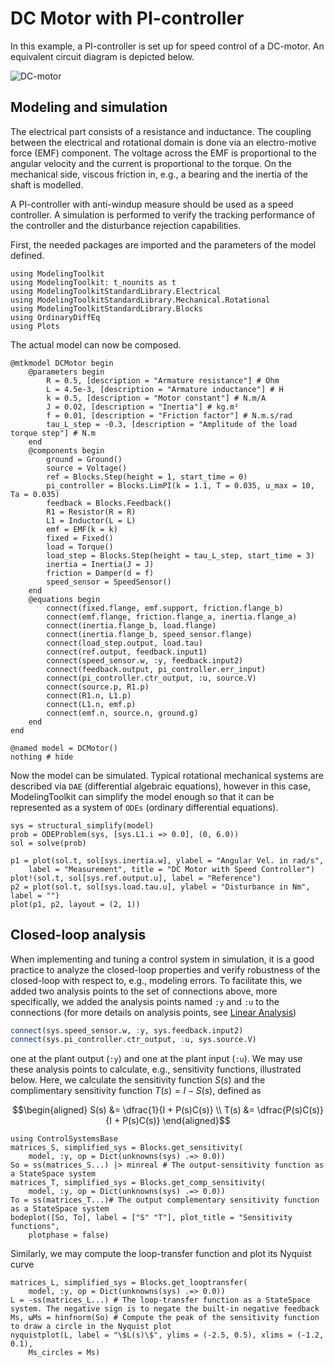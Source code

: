 # DC Motor with PI-controller

In this example, a PI-controller is set up for speed control of a DC-motor. An equivalent circuit diagram is depicted below.

![DC-motor](https://user-images.githubusercontent.com/50108075/196108356-0e8605e3-61a9-4006-8559-786252e55928.png)

## Modeling and simulation

The electrical part consists of a resistance and inductance. The coupling between the electrical and rotational domain is done via an electro-motive force (EMF) component. The voltage across the EMF is proportional to the angular velocity and the current is proportional to the torque. On the mechanical side, viscous friction in, e.g., a bearing and the inertia of the shaft is modelled.

A PI-controller with anti-windup measure should be used as a speed controller. A simulation is performed to verify the tracking performance of the controller and the disturbance rejection capabilities.

First, the needed packages are imported and the parameters of the model defined.

```@example dc_motor_pi
using ModelingToolkit
using ModelingToolkit: t_nounits as t
using ModelingToolkitStandardLibrary.Electrical
using ModelingToolkitStandardLibrary.Mechanical.Rotational
using ModelingToolkitStandardLibrary.Blocks
using OrdinaryDiffEq
using Plots
```

The actual model can now be composed.

```@example dc_motor_pi
@mtkmodel DCMotor begin
    @parameters begin
        R = 0.5, [description = "Armature resistance"] # Ohm
        L = 4.5e-3, [description = "Armature inductance"] # H
        k = 0.5, [description = "Motor constant"] # N.m/A
        J = 0.02, [description = "Inertia"] # kg.m²
        f = 0.01, [description = "Friction factor"] # N.m.s/rad
        tau_L_step = -0.3, [description = "Amplitude of the load torque step"] # N.m
    end
    @components begin
        ground = Ground()
        source = Voltage()
        ref = Blocks.Step(height = 1, start_time = 0)
        pi_controller = Blocks.LimPI(k = 1.1, T = 0.035, u_max = 10, Ta = 0.035)
        feedback = Blocks.Feedback()
        R1 = Resistor(R = R)
        L1 = Inductor(L = L)
        emf = EMF(k = k)
        fixed = Fixed()
        load = Torque()
        load_step = Blocks.Step(height = tau_L_step, start_time = 3)
        inertia = Inertia(J = J)
        friction = Damper(d = f)
        speed_sensor = SpeedSensor()
    end
    @equations begin
        connect(fixed.flange, emf.support, friction.flange_b)
        connect(emf.flange, friction.flange_a, inertia.flange_a)
        connect(inertia.flange_b, load.flange)
        connect(inertia.flange_b, speed_sensor.flange)
        connect(load_step.output, load.tau)
        connect(ref.output, feedback.input1)
        connect(speed_sensor.w, :y, feedback.input2)
        connect(feedback.output, pi_controller.err_input)
        connect(pi_controller.ctr_output, :u, source.V)
        connect(source.p, R1.p)
        connect(R1.n, L1.p)
        connect(L1.n, emf.p)
        connect(emf.n, source.n, ground.g)
    end
end

@named model = DCMotor()
nothing # hide
```

Now the model can be simulated. Typical rotational mechanical systems are described via `DAE`
(differential algebraic equations), however in this case, ModelingToolkit can simplify the model enough
so that it can be represented as a system of `ODEs` (ordinary differential equations).

```@example dc_motor_pi
sys = structural_simplify(model)
prob = ODEProblem(sys, [sys.L1.i => 0.0], (0, 6.0))
sol = solve(prob)

p1 = plot(sol.t, sol[sys.inertia.w], ylabel = "Angular Vel. in rad/s",
    label = "Measurement", title = "DC Motor with Speed Controller")
plot!(sol.t, sol[sys.ref.output.u], label = "Reference")
p2 = plot(sol.t, sol[sys.load.tau.u], ylabel = "Disturbance in Nm", label = "")
plot(p1, p2, layout = (2, 1))
```

## Closed-loop analysis

When implementing and tuning a control system in simulation, it is a good practice to analyze the closed-loop properties and verify robustness of the closed-loop with respect to, e.g., modeling errors. To facilitate this, we added two analysis points to the set of connections above, more specifically, we added the analysis points named `:y` and `:u` to the connections (for more details on analysis points, see [Linear Analysis](@ref))

```julia
connect(sys.speed_sensor.w, :y, sys.feedback.input2)
connect(sys.pi_controller.ctr_output, :u, sys.source.V)
```

one at the plant output (`:y`) and one at the plant input (`:u`). We may use these analysis points to calculate, e.g., sensitivity functions, illustrated below. Here, we calculate the sensitivity function $S(s)$ and the complimentary sensitivity function $T(s) = I - S(s)$, defined as

```math
\begin{aligned}
S(s) &= \dfrac{1}{I + P(s)C(s)} \\
T(s) &= \dfrac{P(s)C(s)}{I + P(s)C(s)}
\end{aligned}
```

```@example dc_motor_pi
using ControlSystemsBase
matrices_S, simplified_sys = Blocks.get_sensitivity(
    model, :y, op = Dict(unknowns(sys) .=> 0.0))
So = ss(matrices_S...) |> minreal # The output-sensitivity function as a StateSpace system
matrices_T, simplified_sys = Blocks.get_comp_sensitivity(
    model, :y, op = Dict(unknowns(sys) .=> 0.0))
To = ss(matrices_T...)# The output complementary sensitivity function as a StateSpace system
bodeplot([So, To], label = ["S" "T"], plot_title = "Sensitivity functions",
    plotphase = false)
```

Similarly, we may compute the loop-transfer function and plot its Nyquist curve

```@example dc_motor_pi
matrices_L, simplified_sys = Blocks.get_looptransfer(
    model, :y, op = Dict(unknowns(sys) .=> 0.0))
L = -ss(matrices_L...) # The loop-transfer function as a StateSpace system. The negative sign is to negate the built-in negative feedback
Ms, ωMs = hinfnorm(So) # Compute the peak of the sensitivity function to draw a circle in the Nyquist plot
nyquistplot(L, label = "\$L(s)\$", ylims = (-2.5, 0.5), xlims = (-1.2, 0.1),
    Ms_circles = Ms)
```
